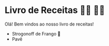 # Livro de Receitas :man_cook: :woman_cook:

Olá! Bem vindos ao nosso livro de receitas!

* Strogonoff de Frango :chicken:
* Pavê
